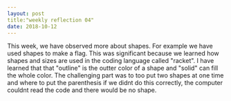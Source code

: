 ```yaml
---
layout: post
title:"weekly reflection 04"
date: 2018-10-12
---
```


This week, we have observed more about shapes. For example we have used shapes to make a flag. This was significant because we learned how shapes and sizes are used in the coding language called "racket". I have learned that that "outline" is the outter color of a shape and "solid" can fill the whole color. The challenging part was to too put two shapes at one time and where to put the parenthesis if we didnt do this correctly, the computer couldnt read the code and there would be no shape.  
